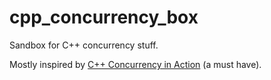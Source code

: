 # cpp_concurrency_box
Sandbox for C++ concurrency stuff.

Mostly inspired by [C++ Concurrency in Action](https://www.manning.com/books/c-plus-plus-concurrency-in-action-second-edition) (a must have).
